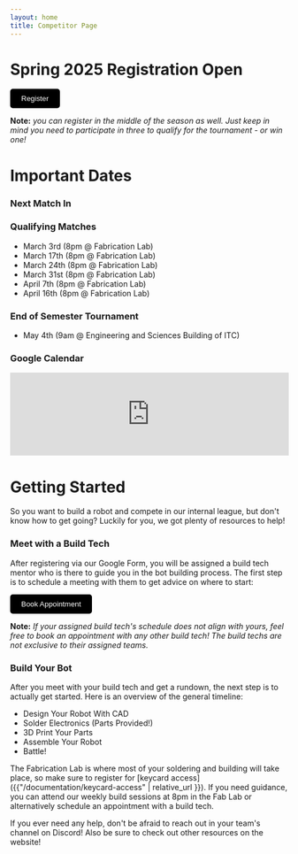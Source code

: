 ```yaml
---
layout: home
title: Competitor Page
---
```


<!-- 
Ideas:
- 3 buttons on the top, Register, Build, Compete and depending on which one is selected it shows info based on selection
- Overlay in the top with countdown to next match
-->


# Spring 2025 Registration Open

<button id="register-button" style="background-color: black; color: white; padding: 10px 20px; border: none; border-radius: 5px; cursor: pointer; transition: transform 0.2s, background-color 0.2s;" onclick="window.open('https://forms.gle/cWv3s9G7wya3rGDP7', '_blank')">
    Register
</button>

<script>
    document.getElementById('register-button').addEventListener('mouseover', function() {
        this.style.transform = 'scale(1.1)';
        this.style.backgroundColor = '#333';
    });
    document.getElementById('register-button').addEventListener('mouseout', function() {
        this.style.transform = 'scale(1)';
        this.style.backgroundColor = 'black';
    });
</script>

**Note:** *you can register in the middle of the season as well. Just keep in mind you need to participate in three to qualify for the tournament - or win one!*


# Important Dates

### Next Match In
<div id="countdown" style="font-size: 20px; margin-top: 20px; font-family: 'Arial', sans-serif; color:rgb(21, 20, 22); text-shadow: 2px 2px 4px rgba(0, 0, 0, 0.5);"></div>
<script>
    function countdownTimer(endDate) {
        let timer, days, hours, minutes, seconds;
        endDate = new Date(endDate).getTime();

        if (isNaN(endDate)) return;

        timer = setInterval(calculate, 1000);

        function calculate() {
            let startDate = new Date().getTime();
            let timeRemaining = parseInt((endDate - startDate) / 1000);

            if (timeRemaining >= 0) {
                days = parseInt(timeRemaining / 86400);
                timeRemaining = (timeRemaining % 86400);

                hours = parseInt(timeRemaining / 3600);
                timeRemaining = (timeRemaining % 3600);

                minutes = parseInt(timeRemaining / 60);
                seconds = parseInt(timeRemaining % 60);

                document.getElementById("countdown").innerHTML =
                    `<span style="font-size: 36px;">${parseInt(days, 10)}</span>d ` +
                    `<span style="font-size: 36px;">${("0" + hours).slice(-2)}</span>h ` +
                    `<span style="font-size: 36px;">${("0" + minutes).slice(-2)}</span>m ` +
                    `<span style="font-size: 36px;">${("0" + seconds).slice(-2)}</span>s`;
            } else {
                return;
            }
        }
    }
    (function () {
        countdownTimer("March 17, 2025 20:00:00");
    })();
</script> 

### Qualifying Matches
- March 3rd (8pm @ Fabrication Lab)
- March 17th (8pm @ Fabrication Lab)
- March 24th (8pm @ Fabrication Lab)
- March 31st (8pm @ Fabrication Lab)
- April 7th (8pm @ Fabrication Lab)
- April 16th (8pm @ Fabrication Lab)

### End of Semester Tournament
- May 4th (9am @ Engineering and Sciences Building of ITC)

### Google Calendar
<!-- to style the calendar check https://styledcalendar.com/ (currently on Salaj's account) -->
<iframe src="https://embed.styledcalendar.com/#HajExdydXOgbQW8OcJrE" title="Styled Calendar" class="styled-calendar-container" style="width: 100%; border: none;" data-cy="calendar-embed-iframe"></iframe>
<script async type="module" src="https://embed.styledcalendar.com/assets/parent-window.js"></script>



# Getting Started

So you want to build a robot and compete in our internal league, but don't know how to get going? Luckily for you, we got plenty of resources to help! 

### Meet with a Build Tech
After registering via our Google Form, you will be assigned a build tech mentor who is there to guide you in the bot building process. The first step is to schedule a 
meeting with them to get advice on where to start:

<button id="appointment-button" style="background-color: black; color: white; padding: 10px 20px; border: none; border-radius: 5px; cursor: pointer; transition: transform 0.2s, background-color 0.2s;" onclick="window.open('https://calendar.google.com/calendar/u/0/appointments/AcZssZ3sh9qFSfliBgOxbZ1bM4Z6kd2ox-P8v60v3qE=', '_blank')">
    Book Appointment
</button>
<script>
    document.getElementById('appointment-button').addEventListener('mouseover', function() {
        this.style.transform = 'scale(1.1)';
        this.style.backgroundColor = '#333';
    });
    document.getElementById('appointment-button').addEventListener('mouseout', function() {
        this.style.transform = 'scale(1)';
        this.style.backgroundColor = 'black';
    });
</script>

**Note:** *If your assigned build tech's schedule does not align with yours, feel free to book an appointment with any other build tech! The build techs are not exclusive to their assigned teams.*

### Build Your Bot
After you meet with your build tech and get a rundown, the next step is to actually get started. Here is an overview of the general timeline:

- Design Your Robot With CAD
- Solder Electronics (Parts Provided!)
- 3D Print Your Parts
- Assemble Your Robot
- Battle!

The Fabrication Lab is where most of your soldering and building will take place, so make sure to register for [keycard access]({{"/documentation/keycard-access" | relative_url }}). If you need guidance, you can attend our weekly build sessions at 8pm in the Fab Lab or alternatively schedule an appointment with a build tech.

If you ever need any help, don't be afraid to reach out in your team's channel on Discord! Also be sure to check out other resources on the website!
 